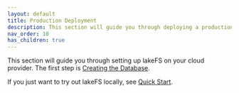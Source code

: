 ```yaml
---
layout: default
title: Production Deployment
description: This section will guide you through deploying a production-suitable lakeFS environment.
nav_order: 10
has_children: true
---
```


This section will guide you through setting up lakeFS on your cloud provider. The first step is [Creating the Database](db.md).

If you just want to try out lakeFS locally, see [Quick Start](../quickstart/index.md).
